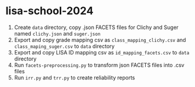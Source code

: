 # lisa-school-2024

1. Create `data` directory, copy .json FACETS files for Clichy and Suger named `clichy.json` and `suger.json`
2. Export and copy grade mapping csv as `class_mapping_clichy.csv` and `class_maping_suger.csv` to `data` directory
3. Export and copy LISA ID mapping csv as `id_mapping_facets.csv` to `data` directory
4. Run `facets-preprocessing.py` to transform json FACETS files into .csv files
5. Run `irr.py` and `trr.py` to create reliability reports
